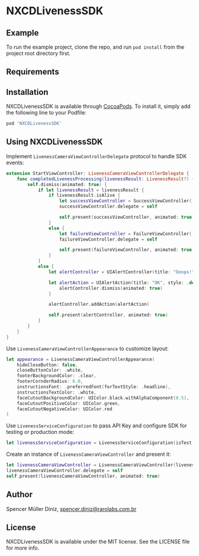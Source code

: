 # NXCDLivenessSDK
## Example

To run the example project, clone the repo, and run `pod install` from the project root directory first.

## Requirements

## Installation

NXCDLivenessSDK is available through [CocoaPods](https://cocoapods.org). To install
it, simply add the following line to your Podfile:

```ruby
pod 'NXCDLivenessSDK'
```

## Using NXCDLivenessSDK

Implement `LivenessCameraViewControllerDelegate` protocol to handle SDK events:

```swift
extension StartViewController: LivenessCameraViewControllerDelegate {
    func completedLivenessProcessing(livenessResult: LivenessResult?) {
        self.dismiss(animated: true) {
            if let livenessResult = livenessResult {
                if livenessResult.isAlive {
                    let successViewController = SuccessViewController()
                    successViewController.delegate = self

                    self.present(successViewController, animated: true)
                }
                else {
                    let failureViewController = FailureViewController()
                    failureViewController.delegate = self

                    self.present(failureViewController, animated: true)
                }
            }
            else {
                let alertController = UIAlertController(title: "Ooops!", message: "Desculpe o transtorno, mas ocorreu um erro. Por favor, tente novamente.", preferredStyle: .alert)

                let alertAction = UIAlertAction(title: "OK", style: .default) { (_) in
                    alertController.dismiss(animated: true)
                }

                alertController.addAction(alertAction)

                self.present(alertController, animated: true)
            }
        }
    }
}
```

Use  `LivenessCameraViewControllerAppearance` to customize layout:

```swift
let appearance = LivenessCameraViewControllerAppearance(
    hideCloseButton: false,
    closeButtonColor: .white,
    footerBackgroundColor: .clear,
    footerCornderRadius: 6.0,
    instructionsFont: .preferredFont(forTextStyle: .headline),
    instructionsTextColor: .white,
    faceCutoutBackgroundColor: UIColor.black.withAlphaComponent(0.5),
    faceCutoutPositiveColor: UIColor.green,
    faceCutoutNegativeColor: UIColor.red
)
```

Use `LivenessServiceConfiguration` to pass API Key and configure SDK for testing or production mode:

```swift
let livenessServiceConfiguration = LivenessServiceConfiguration(isTest: false, apiKey: "<put your api key here>")
```

Create an instance of `LivenessCameraViewController` and present it:

```swift
let livenessCameraViewController = LivenessCameraViewController(livenessServiceConfiguration: livenessServiceConfiguration, appearance: appearance)
livenessCameraViewController.delegate = self
self.present(livenessCameraViewController, animated: true)
```

## Author

Spencer Müller Diniz, spencer.diniz@rarolabs.com.br

## License

NXCDLivenessSDK is available under the MIT license. See the LICENSE file for more info.
